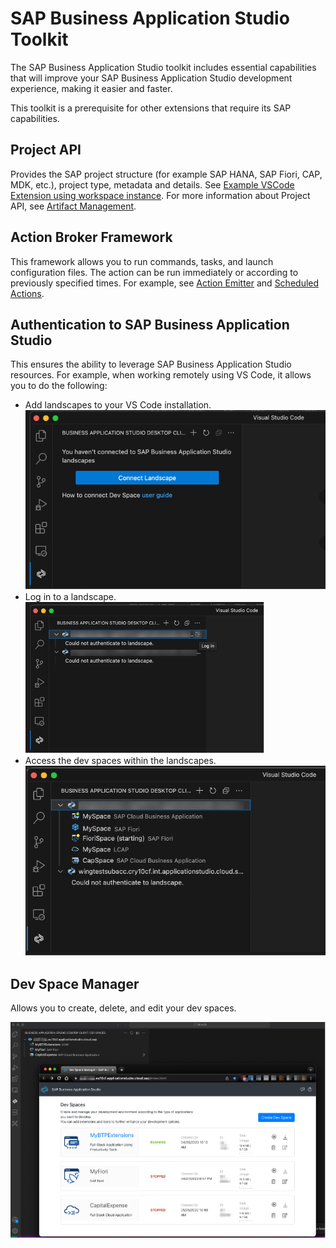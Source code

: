 # SAP Business Application Studio Toolkit

The SAP Business Application Studio toolkit includes essential capabilities that will improve your SAP Business Application Studio development experience, making it easier and faster.

This toolkit is a prerequisite for other extensions that require its SAP capabilities.

## Project API

Provides the SAP project structure (for example SAP HANA, SAP Fiori, CAP, MDK, etc.), project type, metadata and details. See [Example VSCode Extension using workspace instance](https://github.com/SAP/app-studio-toolkit/blob/main/examples/vscode-using-workspace-api/README.md#example-vscode-extension-using-workspace-instance).
For more information about Project API, see [Artifact Management](https://www.npmjs.com/package/@sap/artifact-management).

## Action Broker Framework

This framework allows you to run commands, tasks, and launch configuration files. The action can be run immediately or according to previously specified times.
For example, see [Action Emitter](https://github.com/SAP/app-studio-toolkit/blob/main/examples/sample-action-client/README.md) and [Scheduled Actions](https://github.com/SAP/app-studio-toolkit/tree/main/examples/scheduled-actions-workspace).

## Authentication to SAP Business Application Studio

This ensures the ability to leverage SAP Business Application Studio resources.
For example, when working remotely using VS Code, it allows you to do the following:

- Add landscapes to your VS Code installation.<br>![](https://github.com/SAP/app-studio-toolkit/blob/main/packages/app-studio-toolkit/assets/connect-new-landscape.png?raw=true)
- Log in to a landscape.<br>![](https://github.com/SAP/app-studio-toolkit/blob/main/packages/app-studio-toolkit/assets/login-to-bas.png?raw=true)
- Access the dev spaces within the landscapes.<br>![](https://github.com/SAP/app-studio-toolkit/blob/main/packages/app-studio-toolkit/assets/access-to-devspaces.png?raw=true)

## Dev Space Manager

Allows you to create, delete, and edit your dev spaces.<br>

![](https://github.com/SAP/app-studio-toolkit/blob/main/packages/app-studio-toolkit/assets/browse-bas-landscape.png?raw=true)

